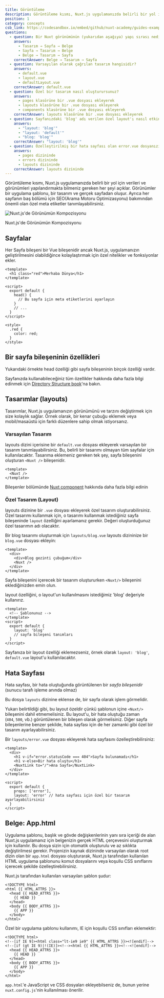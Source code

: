 ```yaml
---
title: Görüntüleme
description: Görüntüleme kısmı, Nuxt.js uygulamanızda belirli bir yol için verileri ve görünümleri yapılandırmakta bilmeniz gereken her şeyi açıklar.
position: 1
category: concepts
csb_link: https://codesandbox.io/embed/github/nuxt-academy/guides-examples/tree/master/02_concepts/01_views?fontsize=14&hidenavigation=1&theme=dark
questions:
  - question: Bir Nuxt görünümünün (yukarıdan aşağıya) yapı sırası nedir?
    answers:
      - Tasarım → Sayfa → Belge
      - Sayfa → Tasarım → Belge
      - Belge → Tasarım → Sayfa
    correctAnswer: Belge → Tasarım → Sayfa
  - question: Varsayılan olarak çağrılan tasarım hangisidir?
    answers:
      - default.vue
      - layout.vue
      - defaultLayout.vue
    correctAnswer: default.vue
  - question: Özel bir tasarım nasıl oluşturursunuz?
    answers:
      - pages klasörüne bir .vue dosyası ekleyerek
      - layouts klasörüne bir .vue dosyası ekleyerek
      - components klasörüne bir .vue dosyası ekleyerek
    correctAnswer: layouts klasörüne bir .vue dosyası ekleyerek
  - question: Sayfanızdaki 'blog' adı verilen özel layout'ı nasıl etkinleştirirsiniz?
    answers:
      - "layout: 'blog'"
      - "layout: 'default'"
      - "blog: 'blog'"
    correctAnswer: "layout: 'blog'"
  - question: Özelleştirilmiş bir hata sayfası olan error.vue dosyanızı nereye eklersiniz?
    answers:
      - pages dizininde
      - errors dizininde
      - layouts dizininde
    correctAnswer: layouts dizininde
---
```


Görüntüleme kısmı, Nuxt.js uygulamanızda belirli bir yol için verileri ve görünümleri yapılandırmakta bilmeniz gereken her şeyi açıklar. Görünümler bir uygulama şablonu, bir tasarım ve gerçek sayfadan oluşur. Ayrıca her sayfanın baş bölümü için SEO(Arama Motoru Optimizasyonu) bakımından önemli olan özel meta etiketler tanımlayabilirsiniz.

![Nuxt.js'de Görünümün Kompozisyonu](/docs/2.x/views.png)

Nuxt.js'de Görünümün Kompozisyonu

## Sayfalar

Her Sayfa bileşeni bir Vue bileşenidir ancak Nuxt.js, uygulamanızın geliştirilmesini olabildiğince kolaylaştırmak için özel nitelikler ve fonksiyonlar ekler.

```html{}[pages/index.vue]
<template>
  <h1 class="red">Merhaba Dünya</h1>
</template>

<script>
  export default {
    head() {
      // Bu sayfa için meta etiketlerini ayarlayın
    }
    // ...
  }
</script>

<style>
  .red {
    color: red;
  }
</style>
```

## Bir sayfa bileşeninin özellikleri

Yukarıdaki örnekte head özelliği gibi sayfa bileşeninin birçok özelliği vardır.

<base-alert type="next">

Sayfanızda kullanabileceğiniz tüm özellikler hakkında daha fazla bilgi edinmek için [Directory Structure book](/docs/2.x/directory-structure/nuxt)'na bakın.

</base-alert>

## Tasarımlar (layouts)

Tasarımlar, Nuxt.js uygulamanızın görünümünü ve tarzını değiştirmek için size kolaylık sağlar. Örnek olarak, bir kenar çubuğu eklemek veya mobil/masaüstü için farklı düzenlere sahip olmak istiyorsanız.

### Varsayılan Tasarım

layouts dizini içerisine bir `default.vue` dosyası ekleyerek varsayılan bir tasarım tanımlayabilirsiniz. Bu, belirli bir tasarımı olmayan tüm sayfalar için kullanılacaktır. Tasarıma eklemeniz gereken tek şey, sayfa bileşenini oluşturan `<Nuxt />` bileşenidir.

```html{}[layouts/default.vue]
<template>
  <Nuxt />
</template>
```

<base-alert type="next">

Bileşenler bölümünde [Nuxt component](/docs/2.x/features/nuxt-components) hakkında daha fazla bilgi edinin

</base-alert>

### Özel Tasarım (Layout)

layouts dizinine bir `.vue` dosyası ekleyerek özel tasarım oluşturabilirsiniz. Özel tasarımı kullanmak için, o tasarımı kullanmak istediğiniz sayfa bileşeninde `layout` özelliğini ayarlamanız gerekir. Değeri oluşturduğunuz özel tasarımın adı olacaktır.

Bir blog tasarımı oluşturmak için `layouts/blog.vue` layouts dizininize bir `blog.vue` dosyası ekleyin:

```html{}[layouts/blog.vue]
<template>
  <div>
    <div>Blog gezinti çubuğum</div>
    <Nuxt />
  </div>
</template>
```

<base-alert>

Sayfa bileşenini içerecek bir tasarım oluştururken `<Nuxt/>` bileşenini eklediğinizden emin olun.

</base-alert>

layout özelliğini, o layout'un kullanılmasını istediğimiz 'blog' değeriyle kullanırız.

```html{}[pages/posts.vue]
<template>
  <!-- Şablonunuz -->
</template>
<script>
  export default {
    layout: 'blog'
    // sayfa bileşeni tanımları
  }
</script>
```

<base-alert type="info">

Sayfanıza bir layout özelliği eklemezseniz, örnek olarak `layout: 'blog'`, `default.vue` layout'u kullanılacaktır.

</base-alert>

## Hata Sayfası

Hata sayfası, bir hata oluştuğunda görüntülenen bir *sayfa bileşenidir* (sunucu tarafı işleme anında olmaz)

<base-alert>

Bu dosya `layouts` dizinine eklense de, bir sayfa olarak işlem görmelidir.

</base-alert>

Yukarı belirtildiği gibi, bu layout özeldir çünkü şablonun içine `<Nuxt/>` bileşenini dahil etmemelisiniz. Bu layout'u, bir hata oluştuğu zaman (`404`, `500`, vb.) görüntülenen bir bileşen olarak görmelisiniz. Diğer sayfa bileşenlerine benzer şekilde, hata sayfası için de her zamanki gibi özel bir tasarım ayarlayabilirsiniz.

Bir `layouts/error.vue` dosyası ekleyerek hata sayfasını özelleştirebilirsiniz:

```html{}[layouts/error.vue]
<template>
  <div>
    <h1 v-if="error.statusCode === 404">Sayfa bulunamadı</h1>
    <h1 v-else>Bir hata oluştu</h1>
    <NuxtLink to="/">Ana Sayfa</NuxtLink>
  </div>
</template>

<script>
  export default {
    props: ['error'],
    layout: 'error' // hata sayfası için özel bir tasarım ayarlayabilirsiniz
  }
</script>
```

## Belge: App.html

Uygulama şablonu, başlık ve gövde değişkenlerinin yanı sıra içeriği de alan Nuxt.js uygulamanız için belgenizin gerçek HTML çerçevesini oluşturmak için kullanılır. Bu dosya sizin için otomatik oluşturulu ve az sıklıkta değiştirilmesi gerekir. Projenizin kaynak dizininde varsayılan olarak root dizin olan bir `app.html` dosyası oluşturarak, Nuxt.js tarafından kullanılan HTML uygulama şablonunu komut dosyalarını veya koşullu CSS sınıflarını içerecek şekilde özelleştirebilirsiniz.

Nuxt.js tarafından kullanılan varsayılan şablon şudur:

```html{}[app.html]
<!DOCTYPE html>
<html {{ HTML_ATTRS }}>
  <head {{ HEAD_ATTRS }}>
    {{ HEAD }}
  </head>
  <body {{ BODY_ATTRS }}>
    {{ APP }}
  </body>
</html>
```
Özel bir uygulama şablonu kullanımı, IE için koşullu CSS sınıfları eklemektir:

```html{}[app.html]
<!DOCTYPE html>
<!--[if IE 9]><html class="lt-ie9 ie9" {{ HTML_ATTRS }}><![endif]-->
<!--[if (gt IE 9)|!(IE)]><!--><html {{ HTML_ATTRS }}><!--<![endif]-->
  <head {{ HEAD_ATTRS }}>
    {{ HEAD }}
  </head>
  <body {{ BODY_ATTRS }}>
    {{ APP }}
  </body>
</html>
```

<base-alert type="info">

`app.html`'e JavaScript ve CSS dosyaları ekleyebilseniz de, bunun yerine `nuxt.config.js`'nin kullanılması önerilir.

</base-alert>

<quiz :questions="questions"></quiz>
